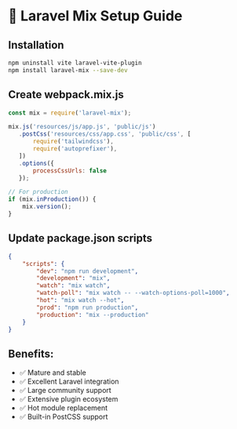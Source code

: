 # 🎯 Laravel Mix Setup Guide

## Installation
```bash
npm uninstall vite laravel-vite-plugin
npm install laravel-mix --save-dev
```

## Create webpack.mix.js
```javascript
const mix = require('laravel-mix');

mix.js('resources/js/app.js', 'public/js')
   .postCss('resources/css/app.css', 'public/css', [
       require('tailwindcss'),
       require('autoprefixer'),
   ])
   .options({
       processCssUrls: false
   });

// For production
if (mix.inProduction()) {
    mix.version();
}
```

## Update package.json scripts
```json
{
    "scripts": {
        "dev": "npm run development",
        "development": "mix",
        "watch": "mix watch",
        "watch-poll": "mix watch -- --watch-options-poll=1000",
        "hot": "mix watch --hot",
        "prod": "npm run production",
        "production": "mix --production"
    }
}
```

## Benefits:
- ✅ Mature and stable
- ✅ Excellent Laravel integration
- ✅ Large community support
- ✅ Extensive plugin ecosystem
- ✅ Hot module replacement
- ✅ Built-in PostCSS support
